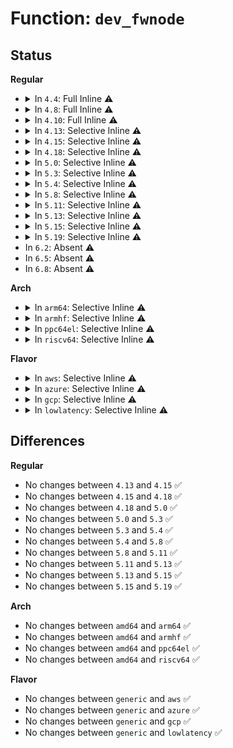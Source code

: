 # Function: <code>dev_fwnode</code>

## Status
<b>Regular</b>
<ul>
<li>
<details>
<summary>In <code>4.4</code>: Full Inline ⚠️</summary>

**Collision:** Unique Static

**Inline:** Full

**Transformation:** False

**Instances:**

```
In drivers/base/property.c (0)
Location: drivers/base/property.c:180
Inline: True
```
</details>
</li>
<li>
<details>
<summary>In <code>4.8</code>: Full Inline ⚠️</summary>

**Collision:** Unique Static

**Inline:** Full

**Transformation:** False

**Instances:**

```
In drivers/base/property.c (0)
Location: drivers/base/property.c:185
Inline: True
```
</details>
</li>
<li>
<details>
<summary>In <code>4.10</code>: Full Inline ⚠️</summary>

**Collision:** Unique Static

**Inline:** Full

**Transformation:** False

**Instances:**

```
In drivers/base/property.c (0)
Location: drivers/base/property.c:185
Inline: True
```
</details>
</li>
<li>
<details>
<summary>In <code>4.13</code>: Selective Inline ⚠️</summary>

```c
struct fwnode_handle *dev_fwnode(struct device *dev);
```

**Collision:** Unique Global

**Inline:** Selective

**Transformation:** False

**Instances:**

```
In drivers/base/property.c (ffffffff815e5f15)
Location: drivers/base/property.c:183
Inline: True
Inline callers:
  - drivers/base/property.c:device_get_named_child_node
  - drivers/base/property.c:device_remove_properties
Direct callers:
  - drivers/mmc/core/host.c:mmc_of_parse
```
**Symbols:**

```
ffffffff815e5e00-ffffffff815e5e12: dev_fwnode (STB_GLOBAL)
```
</details>
</li>
<li>
<details>
<summary>In <code>4.15</code>: Selective Inline ⚠️</summary>

```c
struct fwnode_handle *dev_fwnode(struct device *dev);
```

**Collision:** Unique Global

**Inline:** Selective

**Transformation:** False

**Instances:**

```
In drivers/base/property.c (ffffffff8164d255)
Location: drivers/base/property.c:190
Inline: True
Inline callers:
  - drivers/base/property.c:device_get_named_child_node
  - drivers/base/property.c:device_remove_properties
Direct callers:
  - drivers/gpio/gpiolib-acpi.c:acpi_gpiochip_add
  - drivers/mmc/core/host.c:mmc_of_parse
```
**Symbols:**

```
ffffffff8164d100-ffffffff8164d112: dev_fwnode (STB_GLOBAL)
```
</details>
</li>
<li>
<details>
<summary>In <code>4.18</code>: Selective Inline ⚠️</summary>

```c
struct fwnode_handle *dev_fwnode(struct device *dev);
```

**Collision:** Unique Global

**Inline:** Selective

**Transformation:** False

**Instances:**

```
In drivers/base/property.c (ffffffff81688e15)
Location: drivers/base/property.c:251
Inline: True
Inline callers:
  - drivers/base/property.c:device_get_match_data
  - drivers/base/property.c:device_get_mac_address
  - drivers/base/property.c:device_get_phy_mode
  - drivers/base/property.c:device_get_named_child_node
  - drivers/base/property.c:device_remove_properties
  - drivers/base/property.c:device_property_match_string
  - drivers/base/property.c:device_property_read_string
  - drivers/base/property.c:device_property_read_string_array
  - drivers/base/property.c:device_property_read_u64_array
  - drivers/base/property.c:device_property_read_u32_array
  - drivers/base/property.c:device_property_read_u16_array
  - drivers/base/property.c:device_property_read_u8_array
  - drivers/base/property.c:device_property_present
Direct callers:
  - drivers/gpio/gpiolib-acpi.c:acpi_gpiochip_add
  - drivers/mmc/core/host.c:mmc_of_parse
```
**Symbols:**

```
ffffffff816886e0-ffffffff816886f2: dev_fwnode (STB_GLOBAL)
```
</details>
</li>
<li>
<details>
<summary>In <code>5.0</code>: Selective Inline ⚠️</summary>

```c
struct fwnode_handle *dev_fwnode(struct device *dev);
```

**Collision:** Unique Global

**Inline:** Selective

**Transformation:** False

**Instances:**

```
In drivers/base/property.c (ffffffff816a8b15)
Location: drivers/base/property.c:21
Inline: True
Inline callers:
  - drivers/base/property.c:device_get_match_data
  - drivers/base/property.c:device_get_mac_address
  - drivers/base/property.c:device_get_phy_mode
  - drivers/base/property.c:device_get_named_child_node
  - drivers/base/property.c:device_remove_properties
  - drivers/base/property.c:device_property_match_string
  - drivers/base/property.c:device_property_read_string
  - drivers/base/property.c:device_property_read_string_array
  - drivers/base/property.c:device_property_read_u64_array
  - drivers/base/property.c:device_property_read_u32_array
  - drivers/base/property.c:device_property_read_u16_array
  - drivers/base/property.c:device_property_read_u8_array
  - drivers/base/property.c:device_property_present
Direct callers:
  - drivers/gpio/gpiolib-acpi.c:acpi_gpiochip_add
  - drivers/base/swnode.c:software_node_notify
  - drivers/mmc/core/host.c:mmc_of_parse
```
**Symbols:**

```
ffffffff816a83d0-ffffffff816a83e2: dev_fwnode (STB_GLOBAL)
```
</details>
</li>
<li>
<details>
<summary>In <code>5.3</code>: Selective Inline ⚠️</summary>

```c
struct fwnode_handle *dev_fwnode(struct device *dev);
```

**Collision:** Unique Global

**Inline:** Selective

**Transformation:** False

**Instances:**

```
In drivers/base/property.c (ffffffff816e1bb5)
Location: drivers/base/property.c:21
Inline: True
Inline callers:
  - drivers/base/property.c:device_get_match_data
  - drivers/base/property.c:device_get_mac_address
  - drivers/base/property.c:device_get_phy_mode
  - drivers/base/property.c:device_get_named_child_node
  - drivers/base/property.c:device_remove_properties
  - drivers/base/property.c:device_property_match_string
  - drivers/base/property.c:device_property_read_string
  - drivers/base/property.c:device_property_read_string_array
  - drivers/base/property.c:device_property_read_u64_array
  - drivers/base/property.c:device_property_read_u32_array
  - drivers/base/property.c:device_property_read_u16_array
  - drivers/base/property.c:device_property_read_u8_array
  - drivers/base/property.c:device_property_present
Direct callers:
  - drivers/gpio/gpiolib-acpi.c:acpi_gpiochip_add
  - drivers/base/devcon.c:device_fwnode_match
  - drivers/base/devcon.c:device_connection_find_match
  - drivers/base/swnode.c:software_node_notify
  - drivers/mmc/core/host.c:mmc_of_parse
```
**Symbols:**

```
ffffffff816e1780-ffffffff816e1792: dev_fwnode (STB_GLOBAL)
```
</details>
</li>
<li>
<details>
<summary>In <code>5.4</code>: Selective Inline ⚠️</summary>

```c
struct fwnode_handle *dev_fwnode(struct device *dev);
```

**Collision:** Unique Global

**Inline:** Selective

**Transformation:** False

**Instances:**

```
In drivers/base/property.c (ffffffff81705d65)
Location: drivers/base/property.c:21
Inline: True
Inline callers:
  - drivers/base/property.c:device_get_match_data
  - drivers/base/property.c:device_get_mac_address
  - drivers/base/property.c:device_get_phy_mode
  - drivers/base/property.c:device_get_named_child_node
  - drivers/base/property.c:device_remove_properties
  - drivers/base/property.c:device_property_match_string
  - drivers/base/property.c:device_property_read_string
  - drivers/base/property.c:device_property_read_string_array
  - drivers/base/property.c:device_property_read_u64_array
  - drivers/base/property.c:device_property_read_u32_array
  - drivers/base/property.c:device_property_read_u16_array
  - drivers/base/property.c:device_property_read_u8_array
  - drivers/base/property.c:device_property_present
Direct callers:
  - drivers/gpio/gpiolib-acpi.c:acpi_gpiochip_add
  - drivers/base/core.c:device_match_fwnode
  - drivers/base/devcon.c:device_connection_find_match
  - drivers/base/swnode.c:software_node_notify
  - drivers/mmc/core/host.c:mmc_of_parse
```
**Symbols:**

```
ffffffff81705930-ffffffff81705942: dev_fwnode (STB_GLOBAL)
```
</details>
</li>
<li>
<details>
<summary>In <code>5.8</code>: Selective Inline ⚠️</summary>

```c
struct fwnode_handle *dev_fwnode(struct device *dev);
```

**Collision:** Unique Global

**Inline:** Selective

**Transformation:** False

**Instances:**

```
In drivers/base/property.c (ffffffff817c0385)
Location: drivers/base/property.c:21
Inline: True
Inline callers:
  - drivers/base/property.c:device_get_match_data
  - drivers/base/property.c:device_get_mac_address
  - drivers/base/property.c:device_get_phy_mode
  - drivers/base/property.c:device_get_named_child_node
  - drivers/base/property.c:device_remove_properties
  - drivers/base/property.c:device_property_match_string
  - drivers/base/property.c:device_property_read_string
  - drivers/base/property.c:device_property_read_string_array
  - drivers/base/property.c:device_property_read_u64_array
  - drivers/base/property.c:device_property_read_u32_array
  - drivers/base/property.c:device_property_read_u16_array
  - drivers/base/property.c:device_property_read_u8_array
  - drivers/base/property.c:device_property_present
Direct callers:
  - drivers/gpio/gpiolib-acpi.c:acpi_gpiochip_add
  - drivers/base/core.c:device_match_fwnode
  - drivers/base/devcon.c:device_connection_find_match
  - drivers/base/swnode.c:software_node_notify
  - drivers/input/serio/i8042.c:i8042_pnp_kbd_probe
  - drivers/mmc/core/host.c:mmc_of_parse
```
**Symbols:**

```
ffffffff817c01a0-ffffffff817c01b2: dev_fwnode (STB_GLOBAL)
```
</details>
</li>
<li>
<details>
<summary>In <code>5.11</code>: Selective Inline ⚠️</summary>

```c
struct fwnode_handle *dev_fwnode(struct device *dev);
```

**Collision:** Unique Global

**Inline:** Selective

**Transformation:** False

**Instances:**

```
In drivers/base/property.c (ffffffff817d5245)
Location: drivers/base/property.c:21
Inline: True
Inline callers:
  - drivers/base/property.c:device_get_match_data
  - drivers/base/property.c:device_get_mac_address
  - drivers/base/property.c:device_get_phy_mode
  - drivers/base/property.c:device_get_named_child_node
  - drivers/base/property.c:device_remove_properties
  - drivers/base/property.c:device_property_match_string
  - drivers/base/property.c:device_property_read_string
  - drivers/base/property.c:device_property_read_string_array
  - drivers/base/property.c:device_property_read_u64_array
  - drivers/base/property.c:device_property_read_u32_array
  - drivers/base/property.c:device_property_read_u16_array
  - drivers/base/property.c:device_property_read_u8_array
  - drivers/base/property.c:device_property_present
Direct callers:
  - drivers/gpio/gpiolib.c:gpiochip_add_data_with_key
  - drivers/gpio/gpiolib.c:gpiochip_add_data_with_key
  - drivers/base/core.c:device_match_fwnode
  - drivers/base/swnode.c:software_node_notify
  - drivers/base/regmap/regmap.c:regmap_get_val_endian
  - drivers/base/regmap/regmap-irq.c:devm_regmap_add_irq_chip
  - drivers/base/regmap/regmap-irq.c:regmap_add_irq_chip
  - drivers/usb/dwc2/drd.c:dwc2_drd_init
  - drivers/usb/roles/class.c:usb_role_switch_get
  - drivers/usb/roles/class.c:usb_role_switch_get
  - drivers/input/serio/i8042.c:i8042_pnp_kbd_probe
  - drivers/mmc/core/host.c:mmc_of_parse
```
**Symbols:**

```
ffffffff817d5060-ffffffff817d5072: dev_fwnode (STB_GLOBAL)
```
</details>
</li>
<li>
<details>
<summary>In <code>5.13</code>: Selective Inline ⚠️</summary>

```c
struct fwnode_handle *dev_fwnode(struct device *dev);
```

**Collision:** Unique Global

**Inline:** Selective

**Transformation:** False

**Instances:**

```
In drivers/base/property.c (ffffffff817b8c85)
Location: drivers/base/property.c:21
Inline: True
Inline callers:
  - drivers/base/property.c:device_get_match_data
  - drivers/base/property.c:device_get_mac_address
  - drivers/base/property.c:device_get_phy_mode
  - drivers/base/property.c:device_get_named_child_node
  - drivers/base/property.c:device_remove_properties
  - drivers/base/property.c:device_property_match_string
  - drivers/base/property.c:device_property_read_string
  - drivers/base/property.c:device_property_read_string_array
  - drivers/base/property.c:device_property_read_u64_array
  - drivers/base/property.c:device_property_read_u32_array
  - drivers/base/property.c:device_property_read_u16_array
  - drivers/base/property.c:device_property_read_u8_array
  - drivers/base/property.c:device_property_present
Direct callers:
  - drivers/gpio/gpiolib.c:gpio_bus_match
  - drivers/gpio/gpiolib.c:gpiod_get_index
  - drivers/gpio/gpiolib.c:gpiod_count
  - drivers/gpio/gpiolib.c:gpiochip_add_irqchip
  - drivers/gpio/gpiolib.c:gpiochip_add_data_with_key
  - drivers/gpio/gpiolib.c:gpiochip_add_data_with_key
  - drivers/gpio/gpiolib.c:gpiochip_add_data_with_key
  - drivers/dma/lgm/lgm-dma.c:ldma_cfg_init
  - drivers/base/core.c:device_match_fwnode
  - drivers/base/swnode.c:software_node_notify
  - drivers/base/swnode.c:device_remove_software_node
  - drivers/base/swnode.c:device_add_software_node
  - drivers/base/regmap/regmap.c:regmap_get_val_endian
  - drivers/base/regmap/regmap-irq.c:devm_regmap_add_irq_chip
  - drivers/base/regmap/regmap-irq.c:regmap_add_irq_chip
  - drivers/usb/dwc2/drd.c:dwc2_drd_init
  - drivers/usb/roles/class.c:usb_role_switch_get
  - drivers/usb/roles/class.c:usb_role_switch_get
  - drivers/input/serio/i8042.c:i8042_pnp_kbd_probe
  - drivers/mmc/core/host.c:mmc_of_parse
```
**Symbols:**

```
ffffffff817b8a70-ffffffff817b8a82: dev_fwnode (STB_GLOBAL)
```
</details>
</li>
<li>
<details>
<summary>In <code>5.15</code>: Selective Inline ⚠️</summary>

```c
struct fwnode_handle *dev_fwnode(struct device *dev);
```

**Collision:** Unique Global

**Inline:** Selective

**Transformation:** False

**Instances:**

```
In drivers/base/property.c (ffffffff818428e5)
Location: drivers/base/property.c:21
Inline: True
Inline callers:
  - drivers/base/property.c:device_get_match_data
  - drivers/base/property.c:device_get_mac_address
  - drivers/base/property.c:device_get_phy_mode
  - drivers/base/property.c:device_get_dma_attr
  - drivers/base/property.c:device_dma_supported
  - drivers/base/property.c:device_get_child_node_count
  - drivers/base/property.c:device_get_named_child_node
  - drivers/base/property.c:device_remove_properties
  - drivers/base/property.c:device_property_match_string
  - drivers/base/property.c:device_property_read_string
  - drivers/base/property.c:device_property_read_string_array
  - drivers/base/property.c:device_property_read_u64_array
  - drivers/base/property.c:device_property_read_u32_array
  - drivers/base/property.c:device_property_read_u16_array
  - drivers/base/property.c:device_property_read_u8_array
  - drivers/base/property.c:device_property_present
Direct callers:
  - drivers/gpio/gpiolib.c:gpio_bus_match
  - drivers/gpio/gpiolib.c:gpiod_get_index
  - drivers/gpio/gpiolib.c:gpiod_count
  - drivers/gpio/gpiolib.c:gpiochip_add_irqchip
  - drivers/gpio/gpiolib.c:gpiochip_add_data_with_key
  - drivers/gpio/gpiolib.c:gpiochip_add_data_with_key
  - drivers/gpio/gpiolib.c:devprop_gpiochip_set_names
  - drivers/pwm/core.c:pwm_get
  - drivers/pwm/core.c:acpi_pwm_get
  - drivers/pci/pci-acpi.c:pci_set_acpi_fwnode
  - drivers/dma/lgm/lgm-dma.c:ldma_cfg_init
  - drivers/base/core.c:device_match_fwnode
  - drivers/base/swnode.c:software_node_notify_remove
  - drivers/base/swnode.c:software_node_notify
  - drivers/base/swnode.c:device_remove_software_node
  - drivers/base/swnode.c:device_add_software_node
  - drivers/base/regmap/regmap.c:regmap_get_val_endian
  - drivers/base/regmap/regmap-irq.c:devm_regmap_add_irq_chip
  - drivers/base/regmap/regmap-irq.c:regmap_add_irq_chip
  - drivers/net/phy/phy_device.c:device_phy_find_device
  - drivers/usb/dwc2/drd.c:dwc2_drd_init
  - drivers/usb/roles/class.c:usb_role_switch_get
  - drivers/usb/roles/class.c:usb_role_switch_get
  - drivers/input/serio/i8042.c:i8042_pnp_kbd_probe
  - drivers/mmc/core/host.c:mmc_of_parse
```
**Symbols:**

```
ffffffff81842700-ffffffff81842712: dev_fwnode (STB_GLOBAL)
```
</details>
</li>
<li>
<details>
<summary>In <code>5.19</code>: Selective Inline ⚠️</summary>

```c
struct fwnode_handle *dev_fwnode(struct device *dev);
```

**Collision:** Unique Global

**Inline:** Selective

**Transformation:** False

**Instances:**

```
In drivers/base/property.c (ffffffff81986ae5)
Location: drivers/base/property.c:20
Inline: True
Inline callers:
  - drivers/base/property.c:device_get_match_data
  - drivers/base/property.c:device_get_phy_mode
  - drivers/base/property.c:device_get_dma_attr
  - drivers/base/property.c:device_dma_supported
  - drivers/base/property.c:device_get_child_node_count
  - drivers/base/property.c:device_get_child_node_count
  - drivers/base/property.c:device_get_named_child_node
  - drivers/base/property.c:device_property_match_string
  - drivers/base/property.c:device_property_read_string
  - drivers/base/property.c:device_property_read_string_array
  - drivers/base/property.c:device_property_read_u64_array
  - drivers/base/property.c:device_property_read_u32_array
  - drivers/base/property.c:device_property_read_u16_array
  - drivers/base/property.c:device_property_read_u8_array
  - drivers/base/property.c:device_property_present
Direct callers:
  - drivers/gpio/gpiolib.c:gpio_bus_match
  - drivers/gpio/gpiolib.c:gpiod_get_index
  - drivers/gpio/gpiolib.c:gpiod_count
  - drivers/gpio/gpiolib.c:gpiochip_add_irqchip
  - drivers/gpio/gpiolib.c:gpiochip_add_data_with_key
  - drivers/gpio/gpiolib.c:gpiochip_add_data_with_key
  - drivers/gpio/gpiolib.c:gpiochip_add_data_with_key
  - drivers/gpio/gpio-tps6586x.c:tps6586x_gpio_probe
  - drivers/gpio/gpio-tps65910.c:tps65910_gpio_probe
  - drivers/pwm/core.c:pwm_get
  - drivers/pwm/core.c:acpi_pwm_get
  - drivers/pci/pci-acpi.c:pci_set_acpi_fwnode
  - drivers/dma/lgm/lgm-dma.c:ldma_cfg_init
  - drivers/base/core.c:device_match_fwnode
  - drivers/base/swnode.c:software_node_notify_remove
  - drivers/base/swnode.c:software_node_notify
  - drivers/base/swnode.c:device_remove_software_node
  - drivers/base/swnode.c:device_add_software_node
  - drivers/base/regmap/regmap.c:regmap_get_val_endian
  - drivers/base/regmap/regmap-irq.c:devm_regmap_add_irq_chip
  - drivers/base/regmap/regmap-irq.c:regmap_add_irq_chip
  - drivers/net/phy/phy_device.c:device_phy_find_device
  - drivers/usb/dwc2/drd.c:dwc2_drd_init
  - drivers/usb/roles/class.c:usb_role_switch_get
  - drivers/usb/roles/class.c:usb_role_switch_get
  - drivers/input/serio/i8042.c:i8042_pnp_kbd_probe
  - drivers/power/supply/power_supply_core.c:power_supply_get_battery_info
  - drivers/mmc/core/host.c:mmc_of_parse
  - drivers/hte/hte.c:hte_ts_get
  - net/ethernet/eth.c:device_get_ethdev_address
```
**Symbols:**

```
ffffffff819860f0-ffffffff81986108: dev_fwnode (STB_GLOBAL)
```
</details>
</li>
<li>
In <code>6.2</code>: Absent ⚠️
</li>
<li>
In <code>6.5</code>: Absent ⚠️
</li>
<li>
In <code>6.8</code>: Absent ⚠️
</li>
</ul>
<b>Arch</b>
<ul>
<li>
<details>
<summary>In <code>arm64</code>: Selective Inline ⚠️</summary>

```c
struct fwnode_handle *dev_fwnode(struct device *dev);
```

**Collision:** Unique Global

**Inline:** Selective

**Transformation:** False

**Instances:**

```
In drivers/base/property.c (ffff8000108f2908)
Location: drivers/base/property.c:21
Inline: True
Inline callers:
  - drivers/base/property.c:device_get_match_data
  - drivers/base/property.c:device_get_mac_address
  - drivers/base/property.c:device_get_phy_mode
  - drivers/base/property.c:device_get_named_child_node
  - drivers/base/property.c:device_remove_properties
  - drivers/base/property.c:device_property_match_string
  - drivers/base/property.c:device_property_read_string
  - drivers/base/property.c:device_property_read_string_array
  - drivers/base/property.c:device_property_read_u64_array
  - drivers/base/property.c:device_property_read_u32_array
  - drivers/base/property.c:device_property_read_u16_array
  - drivers/base/property.c:device_property_read_u8_array
  - drivers/base/property.c:device_property_present
Direct callers:
  - drivers/irqchip/irq-sni-exiu.c:exiu_acpi_probe
  - drivers/irqchip/irq-sni-exiu.c:exiu_acpi_probe
  - drivers/gpio/gpiolib-acpi.c:acpi_gpiochip_add
  - drivers/base/core.c:device_match_fwnode
  - drivers/base/devcon.c:device_connection_find_match
  - drivers/base/swnode.c:software_node_notify
  - drivers/mmc/core/host.c:mmc_of_parse
```
**Symbols:**

```
ffff8000108f22c0-ffff8000108f2300: dev_fwnode (STB_GLOBAL)
```
</details>
</li>
<li>
<details>
<summary>In <code>armhf</code>: Selective Inline ⚠️</summary>

```c
struct fwnode_handle *dev_fwnode(struct device *dev);
```

**Collision:** Unique Global

**Inline:** Selective

**Transformation:** False

**Instances:**

```
In drivers/base/property.c (c09df5b0)
Location: drivers/base/property.c:21
Inline: True
Inline callers:
  - drivers/base/property.c:device_get_match_data
  - drivers/base/property.c:device_get_mac_address
  - drivers/base/property.c:device_get_phy_mode
  - drivers/base/property.c:device_get_named_child_node
  - drivers/base/property.c:device_remove_properties
  - drivers/base/property.c:device_property_match_string
  - drivers/base/property.c:device_property_read_string
  - drivers/base/property.c:device_property_read_string_array
  - drivers/base/property.c:device_property_read_u64_array
  - drivers/base/property.c:device_property_read_u32_array
  - drivers/base/property.c:device_property_read_u16_array
  - drivers/base/property.c:device_property_read_u8_array
  - drivers/base/property.c:device_property_present
Direct callers:
  - drivers/base/core.c:device_match_fwnode
  - drivers/base/devcon.c:device_connection_find_match
  - drivers/base/swnode.c:software_node_notify
  - drivers/mmc/core/host.c:mmc_of_parse
```
**Symbols:**

```
c09def48-c09def70: dev_fwnode (STB_GLOBAL)
```
</details>
</li>
<li>
<details>
<summary>In <code>ppc64el</code>: Selective Inline ⚠️</summary>

```c
struct fwnode_handle *dev_fwnode(struct device *dev);
```

**Collision:** Unique Global

**Inline:** Selective

**Transformation:** False

**Instances:**

```
In drivers/base/property.c (c00000000098c600)
Location: drivers/base/property.c:21
Inline: True
Inline callers:
  - drivers/base/property.c:device_get_match_data
  - drivers/base/property.c:device_get_mac_address
  - drivers/base/property.c:device_get_phy_mode
  - drivers/base/property.c:device_get_named_child_node
  - drivers/base/property.c:device_remove_properties
  - drivers/base/property.c:device_property_match_string
  - drivers/base/property.c:device_property_read_string
  - drivers/base/property.c:device_property_read_string_array
  - drivers/base/property.c:device_property_read_u64_array
  - drivers/base/property.c:device_property_read_u32_array
  - drivers/base/property.c:device_property_read_u16_array
  - drivers/base/property.c:device_property_read_u8_array
  - drivers/base/property.c:device_property_present
Direct callers:
  - drivers/base/core.c:device_match_fwnode
  - drivers/base/devcon.c:device_connection_find_match
  - drivers/base/swnode.c:software_node_notify
  - drivers/mmc/core/host.c:mmc_of_parse
```
**Symbols:**

```
c00000000098bbe0-c00000000098bc08: dev_fwnode (STB_GLOBAL)
```
</details>
</li>
<li>
<details>
<summary>In <code>riscv64</code>: Selective Inline ⚠️</summary>

```c
struct fwnode_handle *dev_fwnode(struct device *dev);
```

**Collision:** Unique Global

**Inline:** Selective

**Transformation:** False

**Instances:**

```
In drivers/base/property.c (ffffffe000584476)
Location: drivers/base/property.c:21
Inline: True
Inline callers:
  - drivers/base/property.c:device_get_match_data
  - drivers/base/property.c:device_get_mac_address
  - drivers/base/property.c:device_get_phy_mode
  - drivers/base/property.c:device_get_named_child_node
  - drivers/base/property.c:device_remove_properties
  - drivers/base/property.c:device_property_match_string
  - drivers/base/property.c:device_property_read_string
  - drivers/base/property.c:device_property_read_string_array
  - drivers/base/property.c:device_property_read_u64_array
  - drivers/base/property.c:device_property_read_u32_array
  - drivers/base/property.c:device_property_read_u16_array
  - drivers/base/property.c:device_property_read_u8_array
  - drivers/base/property.c:device_property_present
Direct callers:
  - drivers/base/core.c:device_match_fwnode
  - drivers/base/devcon.c:device_connection_find_match
  - drivers/base/swnode.c:software_node_notify
  - drivers/mmc/core/host.c:mmc_of_parse
```
**Symbols:**

```
ffffffe000583ef4-ffffffe000583f2c: dev_fwnode (STB_GLOBAL)
```
</details>
</li>
</ul>
<b>Flavor</b>
<ul>
<li>
<details>
<summary>In <code>aws</code>: Selective Inline ⚠️</summary>

```c
struct fwnode_handle *dev_fwnode(struct device *dev);
```

**Collision:** Unique Global

**Inline:** Selective

**Transformation:** False

**Instances:**

```
In drivers/base/property.c (ffffffff816cb4b5)
Location: drivers/base/property.c:21
Inline: True
Inline callers:
  - drivers/base/property.c:device_get_match_data
  - drivers/base/property.c:device_get_mac_address
  - drivers/base/property.c:device_get_phy_mode
  - drivers/base/property.c:device_get_named_child_node
  - drivers/base/property.c:device_remove_properties
  - drivers/base/property.c:device_property_match_string
  - drivers/base/property.c:device_property_read_string
  - drivers/base/property.c:device_property_read_string_array
  - drivers/base/property.c:device_property_read_u64_array
  - drivers/base/property.c:device_property_read_u32_array
  - drivers/base/property.c:device_property_read_u16_array
  - drivers/base/property.c:device_property_read_u8_array
  - drivers/base/property.c:device_property_present
Direct callers:
  - drivers/gpio/gpiolib-acpi.c:acpi_gpiochip_add
  - drivers/base/core.c:device_match_fwnode
  - drivers/base/devcon.c:device_connection_find_match
  - drivers/base/swnode.c:software_node_notify
  - drivers/mmc/core/host.c:mmc_of_parse
```
**Symbols:**

```
ffffffff816cb080-ffffffff816cb092: dev_fwnode (STB_GLOBAL)
```
</details>
</li>
<li>
<details>
<summary>In <code>azure</code>: Selective Inline ⚠️</summary>

```c
struct fwnode_handle *dev_fwnode(struct device *dev);
```

**Collision:** Unique Global

**Inline:** Selective

**Transformation:** False

**Instances:**

```
In drivers/base/property.c (ffffffff816a67e5)
Location: drivers/base/property.c:21
Inline: True
Inline callers:
  - drivers/base/property.c:device_get_match_data
  - drivers/base/property.c:device_get_mac_address
  - drivers/base/property.c:device_get_phy_mode
  - drivers/base/property.c:device_get_named_child_node
  - drivers/base/property.c:device_remove_properties
  - drivers/base/property.c:device_property_match_string
  - drivers/base/property.c:device_property_read_string
  - drivers/base/property.c:device_property_read_string_array
  - drivers/base/property.c:device_property_read_u64_array
  - drivers/base/property.c:device_property_read_u32_array
  - drivers/base/property.c:device_property_read_u16_array
  - drivers/base/property.c:device_property_read_u8_array
  - drivers/base/property.c:device_property_present
Direct callers:
  - drivers/gpio/gpiolib-acpi.c:acpi_gpiochip_add
  - drivers/base/core.c:device_match_fwnode
  - drivers/base/devcon.c:device_connection_find_match
  - drivers/base/swnode.c:software_node_notify
```
**Symbols:**

```
ffffffff816a63b0-ffffffff816a63c2: dev_fwnode (STB_GLOBAL)
```
</details>
</li>
<li>
<details>
<summary>In <code>gcp</code>: Selective Inline ⚠️</summary>

```c
struct fwnode_handle *dev_fwnode(struct device *dev);
```

**Collision:** Unique Global

**Inline:** Selective

**Transformation:** False

**Instances:**

```
In drivers/base/property.c (ffffffff816f9a25)
Location: drivers/base/property.c:21
Inline: True
Inline callers:
  - drivers/base/property.c:device_get_match_data
  - drivers/base/property.c:device_get_mac_address
  - drivers/base/property.c:device_get_phy_mode
  - drivers/base/property.c:device_get_named_child_node
  - drivers/base/property.c:device_remove_properties
  - drivers/base/property.c:device_property_match_string
  - drivers/base/property.c:device_property_read_string
  - drivers/base/property.c:device_property_read_string_array
  - drivers/base/property.c:device_property_read_u64_array
  - drivers/base/property.c:device_property_read_u32_array
  - drivers/base/property.c:device_property_read_u16_array
  - drivers/base/property.c:device_property_read_u8_array
  - drivers/base/property.c:device_property_present
Direct callers:
  - drivers/gpio/gpiolib-acpi.c:acpi_gpiochip_add
  - drivers/base/core.c:device_match_fwnode
  - drivers/base/devcon.c:device_connection_find_match
  - drivers/base/swnode.c:software_node_notify
  - drivers/mmc/core/host.c:mmc_of_parse
```
**Symbols:**

```
ffffffff816f95f0-ffffffff816f9602: dev_fwnode (STB_GLOBAL)
```
</details>
</li>
<li>
<details>
<summary>In <code>lowlatency</code>: Selective Inline ⚠️</summary>

```c
struct fwnode_handle *dev_fwnode(struct device *dev);
```

**Collision:** Unique Global

**Inline:** Selective

**Transformation:** False

**Instances:**

```
In drivers/base/property.c (ffffffff817142c5)
Location: drivers/base/property.c:21
Inline: True
Inline callers:
  - drivers/base/property.c:device_get_match_data
  - drivers/base/property.c:device_get_mac_address
  - drivers/base/property.c:device_get_phy_mode
  - drivers/base/property.c:device_get_named_child_node
  - drivers/base/property.c:device_remove_properties
  - drivers/base/property.c:device_property_match_string
  - drivers/base/property.c:device_property_read_string
  - drivers/base/property.c:device_property_read_string_array
  - drivers/base/property.c:device_property_read_u64_array
  - drivers/base/property.c:device_property_read_u32_array
  - drivers/base/property.c:device_property_read_u16_array
  - drivers/base/property.c:device_property_read_u8_array
  - drivers/base/property.c:device_property_present
Direct callers:
  - drivers/gpio/gpiolib-acpi.c:acpi_gpiochip_add
  - drivers/base/core.c:device_match_fwnode
  - drivers/base/devcon.c:device_connection_find_match
  - drivers/base/swnode.c:software_node_notify
  - drivers/mmc/core/host.c:mmc_of_parse
```
**Symbols:**

```
ffffffff81713e90-ffffffff81713ea2: dev_fwnode (STB_GLOBAL)
```
</details>
</li>
</ul>

## Differences
<b>Regular</b>
<ul>
<li>
No changes between <code>4.13</code> and <code>4.15</code> ✅
</li>
<li>
No changes between <code>4.15</code> and <code>4.18</code> ✅
</li>
<li>
No changes between <code>4.18</code> and <code>5.0</code> ✅
</li>
<li>
No changes between <code>5.0</code> and <code>5.3</code> ✅
</li>
<li>
No changes between <code>5.3</code> and <code>5.4</code> ✅
</li>
<li>
No changes between <code>5.4</code> and <code>5.8</code> ✅
</li>
<li>
No changes between <code>5.8</code> and <code>5.11</code> ✅
</li>
<li>
No changes between <code>5.11</code> and <code>5.13</code> ✅
</li>
<li>
No changes between <code>5.13</code> and <code>5.15</code> ✅
</li>
<li>
No changes between <code>5.15</code> and <code>5.19</code> ✅
</li>
</ul>
<b>Arch</b>
<ul>
<li>
No changes between <code>amd64</code> and <code>arm64</code> ✅
</li>
<li>
No changes between <code>amd64</code> and <code>armhf</code> ✅
</li>
<li>
No changes between <code>amd64</code> and <code>ppc64el</code> ✅
</li>
<li>
No changes between <code>amd64</code> and <code>riscv64</code> ✅
</li>
</ul>
<b>Flavor</b>
<ul>
<li>
No changes between <code>generic</code> and <code>aws</code> ✅
</li>
<li>
No changes between <code>generic</code> and <code>azure</code> ✅
</li>
<li>
No changes between <code>generic</code> and <code>gcp</code> ✅
</li>
<li>
No changes between <code>generic</code> and <code>lowlatency</code> ✅
</li>
</ul>

